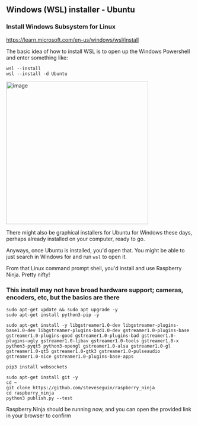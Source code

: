 
## Windows (WSL) installer - Ubuntu

### Install Windows Subsystem for Linux

https://learn.microsoft.com/en-us/windows/wsl/install

The basic idea of how to install WSL is to open up the Windows Powershell and enter something like:

```
wsl --install
wsl --install -d Ubuntu
```
<img width="383" alt="image" src="https://github.com/steveseguin/raspberry_ninja/assets/2575698/c4075955-8f7f-4f7f-87a8-07cff9c8463f">

There might also be graphical installers for Ubuntu for Windows these days, perhaps already installed on your computer, ready to go.

Anyways, once Ubuntu is installed, you'd open that. You might be able to just search in Windows for and run `wsl` to open it.

From that Linux command prompt shell, you'd install and use Raspberry Ninja. Pretty nifty!

### This install may not have broad hardware support; cameras, encoders, etc, but the basics are there
```
sudo apt-get update && sudo apt upgrade -y
sudo apt-get install python3-pip -y

sudo apt-get install -y libgstreamer1.0-dev libgstreamer-plugins-base1.0-dev libgstreamer-plugins-bad1.0-dev gstreamer1.0-plugins-base gstreamer1.0-plugins-good gstreamer1.0-plugins-bad gstreamer1.0-plugins-ugly gstreamer1.0-libav gstreamer1.0-tools gstreamer1.0-x python3-pyqt5 python3-opengl gstreamer1.0-alsa gstreamer1.0-gl gstreamer1.0-qt5 gstreamer1.0-gtk3 gstreamer1.0-pulseaudio gstreamer1.0-nice gstreamer1.0-plugins-base-apps

pip3 install websockets

sudo apt-get install git -y
cd ~ 
git clone https://github.com/steveseguin/raspberry_ninja
cd raspberry_ninja
python3 publish.py --test
```
Raspberry.Ninja should be running now, and you can open the provided link in your browser to confirm 
